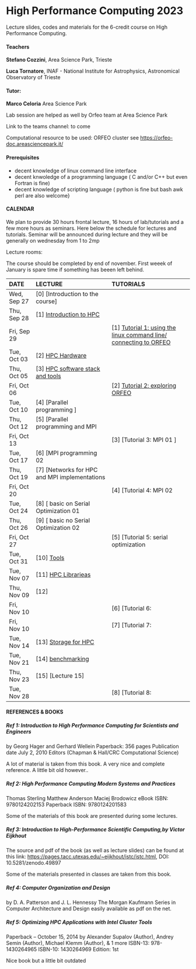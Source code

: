# High Performance Computing 2023
Lecture slides, codes and materials for the 6-credit course on High Performance Computing.


#### Teachers 

**Stefano Cozzini**, Area Science Park, Trieste

**Luca Tornatore**, INAF - National Institute for Astrophysics, Astronomical Observatory of Trieste

#### Tutor:

**Marco Celoria** Area Science Park 

Lab session are helped as well by Orfeo team at Area Science Park 

Link to the teams channel:  to come

Computational resource to be used: ORFEO cluster see https://orfeo-doc.areasciencepark.it/

#### Prerequisites

  - decent knowledge of linux command line interface 
  - decent knwoledge of a programming language ( C and/or C++ but even Fortran is fine)
  - decent knowledge of scripting language  ( python is fine but bash awk perl are also welcome}

#### CALENDAR

We plan to provide 30 hours frontal lecture, 16 hours of lab/tutorials and a few more hours as seminars.
Here below the schedule for lectures and tutorials. 
Seminar will be announced during lecture and they will be  generally on wednesday from 1 to 2mp

Lecture rooms:


The course should be completed by end of november.
First weeek of January is spare time if something has beeen left behind.


| DATE         | LECTURE                                     | TUTORIALS                                                           |
| :----------  | :---------------------------------------------| :---------------------------------------------                      |
| Wed, Sep 27  | [0] [Introduction to the course] |           |
| Thu, Sep 28  | [1] [Introduction to HPC](Intro/README.md)                 |          | 
| Fri, Sep 29  |                  |   [1] [Tutorial 1: using the linux command line/ connecting to ORFEO](Intro/readme.md)  |
| Tue, Oct 03  |  [2] [HPC Hardware](Intro/README.md)         |                                     |                      
| Thu, Oct 05  |  [3] [HPC software stack and tools](Intro/README.md) |                                     |
| Fri, Oct 06  |                              |  [2] [Tutorial 2: exploring ORFEO](Intro/README.md)     |
| Tue, Oct 10  |  [4] [Parallel programming ]         |                                     |              
| Thu, Oct 12  |  [5] [Parallel programming and MPI |                                     |
| Fri, Oct 13  |                              |  [3] [Tutorial 3: MPI 01 ]    |
| Tue, Oct 17  |  [6] [MPI programming 02         |                                     |     
| Thu, Oct 19  |  [7] [Networks for HPC and MPI implementations |                                     |
| Fri, Oct 20  |                              |  [4] [Tutorial 4: MPI 02    |
| Tue, Oct 24  |  [8] [ basic on Serial Optimization 01       |                                     |              
| Thu, Oct 26  |  [9] [ basic no Serial Optimization 02                                    |
| Fri, Oct 27  |                              |  [5] [Tutorial 5: serial optimization     |
| Tue, Oct 31  |  [10] [Tools  ](Intro/README.md)         |                                     | 
| Tue, Nov 07  |  [11] [HPC Librarieas ](Intro/README.md)         |                                     | 
| Thu, Nov 09  |  [12] |      
| Fri, Nov 10  |                              | [6] [Tutorial 6:  |
| Fri, Nov 10  |                              | [7] [Tutorial 7:     |
| Tue, Nov 14  |  [13] [Storage for HPC  ](Intro/README.md)         |                                     |    
| Tue, Nov 21  |  [14] [benchmarking  ](Intro/README.md)         |                                     |
| Thu, Nov 23  |  [15] [Lecture 15] |  
| Tue, Nov 28  |        |         [8] [Tutorial 8:                             |

#### REFERENCES & BOOKS


##### Ref 1: Introduction to High Performance Computing for Scientists and Engineers
by Georg Hager and Gerhard Wellein Paperback: 356 pages Publication date July 2, 2010 Editors (Chapman & Hall/CRC Computational Science)

A lot of material is taken from this book. A very nice and complete reference. A little bit old however..

##### Ref 2: High Performance Computing Modern Systems and Practices
Thomas Sterling Matthew Anderson Maciej Brodowicz eBook ISBN: 9780124202153 Paperback ISBN: 9780124201583

Some of the materials of this book are presented during some lectures.

##### Ref 3: Introduction to High-Performance Scientific Computing,by Victor Eijkhout
The source and pdf of the book (as well as lecture slides) can be found at this link: https://pages.tacc.utexas.edu/~eijkhout/istc/istc.html, DOI: 10.5281/zenodo.49897

Some of the materials presented in classes are taken from this book.

##### Ref 4: Computer Organization and Design
by D. A. Patterson and J. L. Hennessy The Morgan Kaufmann Series in Computer Architecture and Design easily available as pdf on the net.

##### Ref 5: Optimizing HPC Applications with Intel Cluster Tools
Paperback – October 15, 2014 by Alexander Supalov (Author), Andrey Semin (Author), Michael Klemm (Author), & 1 more ISBN-13: 978-1430264965 ISBN-10: 1430264969 Edition: 1st

Nice book but a little bit outdated
